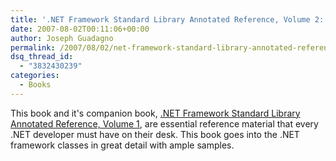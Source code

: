 ```yaml
---
title: '.NET Framework Standard Library Annotated Reference, Volume 2: Networking Library, Reflection Library, and XML Library'
date: 2007-08-02T00:11:06+00:00
author: Joseph Guadagno
permalink: /2007/08/02/net-framework-standard-library-annotated-reference-volume-2-networking-library-reflection-library-and-xml-library/
dsq_thread_id:
  - "3832430239"
categories:
  - Books
---
```


This book and it's companion book, [.NET Framework Standard Library Annotated Reference, Volume 1](/2007/08/02/framework-design-guidelines-conventions-idioms-and-patterns-for-reusable-net-libraries/), are essential reference material that every .NET developer must have on their desk. This book goes into the .NET framework classes in great detail with ample samples.
